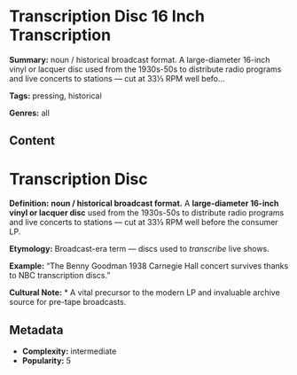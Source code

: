 # Transcription Disc 16 Inch Transcription

**Summary:** noun / historical broadcast format. A large-diameter 16-inch vinyl or lacquer disc used from the 1930s-50s to distribute radio programs and live concerts to stations — cut at 33⅓ RPM well befo...

**Tags:** pressing, historical

**Genres:** all

## Content

# Transcription Disc

**Definition:** **noun / historical broadcast format.** A **large-diameter 16-inch vinyl or lacquer disc** used from the 1930s-50s to distribute radio programs and live concerts to stations — cut at 33⅓ RPM well before the consumer LP.

**Etymology:** Broadcast-era term — discs used to *transcribe* live shows.

**Example:** “The Benny Goodman 1938 Carnegie Hall concert survives thanks to NBC transcription discs.”

**Cultural Note:** * A vital precursor to the modern LP and invaluable archive source for pre-tape broadcasts.

## Metadata

- **Complexity:** intermediate
- **Popularity:** 5
